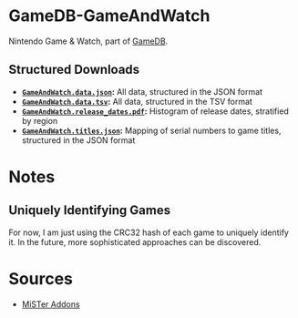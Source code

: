 # GameDB-GameAndWatch
Nintendo Game &amp; Watch, part of [GameDB](https://github.com/niemasd/GameDB).

## Structured Downloads
* **[`GameAndWatch.data.json`](https://github.com/niemasd/GameDB-GameAndWatch/releases/latest/download/GameAndWatch.data.json):** All data, structured in the JSON format
* **[`GameAndWatch.data.tsv`](https://github.com/niemasd/GameDB-GameAndWatch/releases/latest/download/GameAndWatch.data.tsv):** All data, structured in the TSV format
* **[`GameAndWatch.release_dates.pdf`](https://github.com/niemasd/GameDB-GameAndWatch/releases/latest/download/GameAndWatch.release_dates.pdf):** Histogram of release dates, stratified by region
* **[`GameAndWatch.titles.json`](https://github.com/niemasd/GameDB-GameAndWatch/releases/latest/download/GameAndWatch.titles.json):** Mapping of serial numbers to game titles, structured in the JSON format

# Notes

## Uniquely Identifying Games

For now, I am just using the CRC32 hash of each game to uniquely identify it. In the future, more sophisticated approaches can be discovered.

# Sources

* [MiSTer Addons](https://misteraddons.com/)
